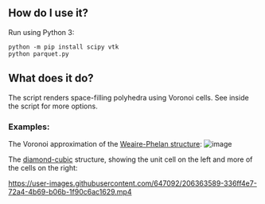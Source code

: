 ## How do I use it? ##

Run using Python 3:
```
python -m pip install scipy vtk
python parquet.py
```

## What does it do? ##

The script renders space-filling polyhedra using Voronoi cells. See inside the script for more options.

### Examples: ###

The Voronoi approximation of the [Weaire-Phelan structure](https://en.wikipedia.org/wiki/Weaire%E2%80%93Phelan_structure):
![image](https://user-images.githubusercontent.com/647092/206327613-dec7f406-567a-4541-8f94-38f37e842a0c.png)

The [diamond-cubic](https://en.wikipedia.org/wiki/Diamond_cubic) structure, showing the unit cell on the left and more of the cells on the right:

https://user-images.githubusercontent.com/647092/206363589-336ff4e7-72a4-4b69-b06b-1f90c6ac1629.mp4


